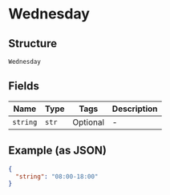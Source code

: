 
# Wednesday

## Structure

`Wednesday`

## Fields

| Name | Type | Tags | Description |
|  --- | --- | --- | --- |
| `string` | `str` | Optional | - |

## Example (as JSON)

```json
{
  "string": "08:00-18:00"
}
```

